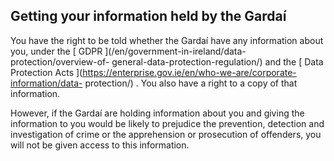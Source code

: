 ##  Getting your information held by the Gardaí

You have the right to be told whether the Gardaí have any information about
you, under the [ GDPR ](/en/government-in-ireland/data-protection/overview-of-
general-data-protection-regulation/) and the [ Data Protection Acts
](https://enterprise.gov.ie/en/who-we-are/corporate-information/data-
protection/) . You also have a right to a copy of that information.

However, if the Gardaí are holding information about you and giving the
information to you would be likely to prejudice the prevention, detection and
investigation of crime or the apprehension or prosecution of offenders, you
will not be given access to this information.
